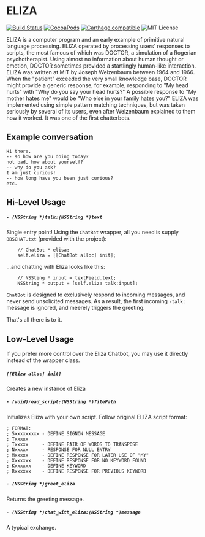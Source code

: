 # ELIZA

[![Build Status](https://travis-ci.org/SwiftArchitect/Eliza.svg?branch=master)](https://travis-ci.org/SwiftArchitect/Eliza)
[![CocoaPods](https://img.shields.io/cocoapods/v/Eliza.svg)](https://cocoapods.org/pods/Eliza)
[![Carthage compatible](https://img.shields.io/badge/Carthage-compatible-4BC51D.svg)](https://github.com/Carthage/Carthage)
![MIT License](https://img.shields.io/cocoapods/l/Eliza.svg)

ELIZA is a computer program and an early example of primitive natural language processing. ELIZA operated by processing users' responses to scripts, the most famous of which was DOCTOR, a simulation of a Rogerian psychotherapist. Using almost no information about human thought or emotion, DOCTOR sometimes provided a startlingly human-like interaction. ELIZA was written at MIT by Joseph Weizenbaum between 1964 and 1966.  When the "patient" exceeded the very small knowledge base, DOCTOR might provide a generic response, for example, responding to "My head hurts" with "Why do you say your head hurts?" A possible response to "My mother hates me" would be "Who else in your family hates you?" ELIZA was implemented using simple pattern matching techniques, but was taken seriously by several of its users, even after Weizenbaum explained to them how it worked. It was one of the first chatterbots.

## Example conversation
```
Hi there.
-- so how are you doing today?
not bad, how about yourself?
-- why do you ask?
I am just curious!
-- how long have you been just curious?
etc.
```

## Hi-Level Usage

##### `- (NSString *)talk:(NSString *)text`
Single entry point!
Using the `ChatBot` wrapper, all you need is supply `BBSCHAT.txt` (provided with the project):
```
    // ChatBot * elisa;
    self.eliza = [[ChatBot alloc] init];
```
...and chatting with Eliza looks like this:
```
    // NSSting * input = textField.text;
    NSString * output = [self.eliza talk:input];
```
`ChatBot` is designed to exclusively respond to incoming messages, and never send unsolicited messages. As a result, the first incoming `-talk:` message is ignored, and meerely triggers the greeting.

That's all there is to it.

## Low-Level Usage

If you prefer more control over the Eliza Chatbot, you may use it directly instead of the wrapper class.

##### `[[Eliza alloc] init]`
Creates a new instance of Eliza

##### `- (void)read_script:(NSString *)filePath`
Initializes Eliza with your own script.
Follow original ELIZA script format:
```
; FORMAT:
; Sxxxxxxxxx - DEFINE SIGNON MESSAGE
; Txxxxx
; Txxxxx     - DEFINE PAIR OF WORDS TO TRANSPOSE
; Nxxxxx     - RESPONSE FOR NULL ENTRY
; Mxxxxx     - DEFINE RESPONSE FOR LATER USE OF "MY"
; Xxxxxxx    - DEFINE RESPONSE FOR NO KEYWORD FOUND
; Kxxxxxx    - DEFINE KEYWORD
; Rxxxxxx    - DEFINE RESPONSE FOR PREVIOUS KEYWORD
```

##### `- (NSString *)greet_eliza`
Returns the greeting message. 

##### `- (NSString *)chat_with_eliza:(NSString *)message`
A typical exchange.


